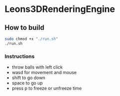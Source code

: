 # Leons3DRenderingEngine

## How to build

```bash
sudo chmod +x "./run.sh"
./run.sh
```
### Instructions

- throw balls with left click
- wasd for movement and mouse
- shift to go down
- space to go up
- press p to freeze or unfreeze time


